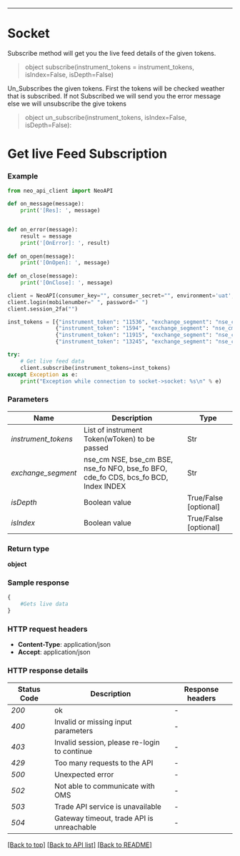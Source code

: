 ****
# **Socket**

Subscribe method will get you the live feed details of the given tokens.
> object subscribe(instrument_tokens = instrument_tokens, isIndex=False, isDepth=False) 

Un_Subscribes the given tokens. First the tokens will be checked weather that is subscribed. If not Subscribed we will send you the error message else we will unsubscribe the give tokens
> object un_subscribe(instrument_tokens, isIndex=False, isDepth=False):

# Get live Feed Subscription

### Example

```python
from neo_api_client import NeoAPI

def on_message(message):
    print('[Res]: ', message)


def on_error(message):
    result = message
    print('[OnError]: ', result)
    
def on_open(message):
    print('[OnOpen]: ', message)
    
def on_close(message):
    print('[OnClose]: ', message)

client = NeoAPI(consumer_key="", consumer_secret="", environment='uat', on_message=on_message, on_error=on_error, on_open=on_open, on_close=on_close)
client.login(mobilenumber=" ", password=" ")
client.session_2fa("")

inst_tokens = [{"instrument_token": "11536", "exchange_segment": "nse_cm"},
               {"instrument_token": "1594", "exchange_segment": "nse_cm"},
               {"instrument_token": "11915", "exchange_segment": "nse_cm"},
               {"instrument_token": "13245", "exchange_segment": "nse_cm"}]

try:
    # Get live feed data
    client.subscribe(instrument_tokens=inst_tokens)
except Exception as e:
    print("Exception while connection to socket->socket: %s\n" % e)

```
### Parameters

| Name                | Description                                                                         | Type                   |
|---------------------|-------------------------------------------------------------------------------------|------------------------|
| *instrument_tokens* | List of instrument Token(wToken) to be passed                                       | Str                    |
| *exchange_segment*  | nse_cm NSE, bse_cm BSE, nse_fo NFO, bse_fo BFO, cde_fo CDS, bcs_fo BCD, Index INDEX | Str                    |
| *isDepth*           | Boolean value                                                                       | True/False [optional]  |
| *isIndex*           | Boolean value                                                                       | True/False [optional]  |


### Return type

**object**

### Sample response

```python
{  
    #Gets live data 
}

```

### HTTP request headers

 - **Content-Type**: application/json
 - **Accept**: application/json

### HTTP response details
| Status Code | Description                                  | Response headers |
|-------------|----------------------------------------------|------------------|
| *200*       | ok                                           | -                |
| *400*       | Invalid or missing input parameters          | -                |
| *403*       | Invalid session, please re-login to continue | -                |
| *429*       | Too many requests to the API                 | -                |
| *500*       | Unexpected error                             | -                |
| *502*       | Not able to communicate with OMS             | -                |
| *503*       | Trade API service is unavailable             | -                |
| *504*       | Gateway timeout, trade API is unreachable    | -                |

[[Back to top]](#) [[Back to API list]](../README.md#documentation-for-api-endpoints)  [[Back to README]](../README.md)
